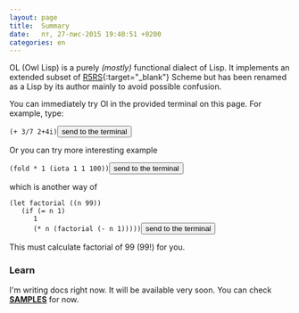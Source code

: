 ```yaml
---
layout: page
title:  Summary
date:   пт, 27-лис-2015 19:40:51 +0200
categories: en
---
```

   OL (Owl Lisp) is a purely *(mostly)* functional dialect of Lisp.
It implements an extended subset of [R5RS](http://www.schemers.org/Documents/Standards/R5RS/){:target="_blank"} Scheme but has been renamed as a Lisp by its author mainly to avoid possible confusion.

   You can immediately try Ol in the provided terminal on this page. For example, type:
<pre><code id="sample1" data-language="scheme">(+ 3/7 2+4i)</code><button class="doit" onclick="doit(sample1.textContent)">send to the terminal</button></pre>
      
   Or you can try more interesting example
<pre><code id="sample2" data-language="scheme">(fold * 1 (iota 1 1 100))</code><button class="doit" onclick="doit(sample2.textContent)">send to the terminal</button></pre>
which is another way of
<pre><code id="sample3" data-language="scheme">(let factorial ((n 99))
   (if (= n 1)
      1
      (* n (factorial (- n 1)))))</code><button class="doit" onclick="doit(sample3.textContent)">send to the terminal</button></pre>
      
   This must calculate factorial of 99 (99!) for you.

### Learn

   I'm writing docs right now. It will be available very soon. You can check <b><a href="?en/examples">SAMPLES</a></b> for now.
